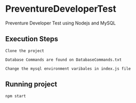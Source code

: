 # PreventureDeveloperTest
Preventure Developer Test using Nodejs and MySQL

## Execution Steps

```
Clone the project
```

```
Database Commands are found on DatabaseCommands.txt
```
```
Change the mysql environment varibales in index.js file
```

## Running project

```
npm start
```

